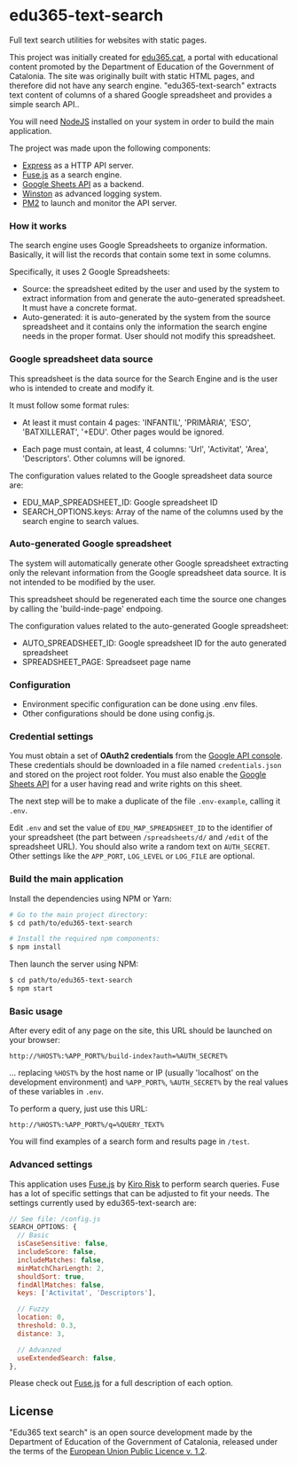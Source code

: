 # edu365-text-search
Full text search utilities for websites with static pages.

This project was initially created for [edu365.cat](http://edu365.cat/), a portal with educational content promoted by the Department of Education of the Government of Catalonia. The site was originally built with static HTML pages, and therefore did not have any search engine. "edu365-text-search" extracts text content of columns of a shared Google spreadsheet and provides a simple search API..

You will need [NodeJS](https://nodejs.org) installed on your system in order to build the main application.

The project was made upon the following components:

- [Express](https://expressjs.com/) as a HTTP API server.
- [Fuse.js](https://fusejs.io/) as a search engine.
- [Google Sheets API](https://developers.google.com/sheets/api/) as a backend.
- [Winston](https://github.com/winstonjs/winston) as advanced logging system.
- [PM2](http://pm2.keymetrics.io/) to launch and monitor the API server.

### How it works

The search engine uses Google Spreadsheets to organize information. Basically, it will list the records
that contain some text in some columns.

Specifically, it uses 2 Google Spreadsheets:

- Source: the spreadsheet edited by the user and used by the system to extract information from
and generate the auto-generated spreadsheet. It must have a concrete format.
- Auto-generated: it is auto-generated by the system from the source spreadsheet and it contains
only the information the search engine needs in the proper format. User should not
modify this spreadsheet. 

### Google spreadsheet data source

This spreadsheet is the data source for the Search Engine and is the user who is intended to create
and modify it.

It must follow some format rules:

- At least it must contain 4 pages: 'INFANTIL', 'PRIMÀRIA', 'ESO', 'BATXILLERAT', '+EDU'. Other pages
would be ignored.

- Each page must contain, at least, 4 columns: 'Url', 'Activitat', 'Area', 'Descriptors'. Other columns
will be ignored. 

The configuration values related to the Google spreadsheet data source are:

- EDU_MAP_SPREADSHEET_ID: Google spreadsheet ID
- SEARCH_OPTIONS.keys: Array of the name of the columns used by the search engine to search values.

### Auto-generated Google spreadsheet

The system will automatically generate other Google spreadsheet extracting only the relevant information
from the Google spreadsheet data source. It is not intended to be modified by the user.

This spreadsheet should be regenerated each time the source one changes by calling the 'build-inde-page'
endpoing.

The configuration values related to the auto-generated Google spreadsheet:

- AUTO_SPREADSHEET_ID: Google spreadsheet ID for the auto generated spreadsheet
- SPREADSHEET_PAGE: Spreadseet page name

### Configuration

- Environment specific configuration can be done using .env files.
- Other configurations should be done using config.js.

### Credential settings

You must obtain a set of __OAuth2 credentials__ from the [Google API console](https://console.developers.google.com/). These credentials should be downloaded in a file named `credentials.json` and stored on the project root folder. You must also enable the [Google Sheets API](https://developers.google.com/sheets/api/quickstart/js) for a user having read and write rights on this sheet.

The next step will be to make a duplicate of the file `.env-example`, calling it `.env`.

Edit `.env` and set the value of `EDU_MAP_SPREADSHEET_ID` to the identifier of your spreadsheet (the part between `/spreadsheets/d/` and `/edit` of the spreadsheet URL). You should also write a random text on `AUTH_SECRET`. Other settings like the `APP_PORT`, `LOG_LEVEL` or `LOG_FILE` are optional.

### Build the main application

Install the dependencies using NPM or Yarn:

```bash
# Go to the main project directory:
$ cd path/to/edu365-text-search

# Install the required npm components:
$ npm install
```

Then launch the server using NPM:
```bash
$ cd path/to/edu365-text-search
$ npm start
```

### Basic usage

After every edit of any page on the site, this URL should be launched on your browser:
```
http://%HOST%:%APP_PORT%/build-index?auth=%AUTH_SECRET%
```
... replacing `%HOST%` by the host name or IP (usually 'localhost' on the development environment) and `%APP_PORT%`, `%AUTH_SECRET%` by the real values of these variables in `.env`.

To perform a query, just use this URL:
```
http://%HOST%:%APP_PORT%/q=%QUERY_TEXT%
```

You will find examples of a search form and results page in `/test`.

### Advanced settings

This application uses [Fuse.js](https://fusejs.io/) by [Kiro Risk](https://kiro.me/) to perform search queries. Fuse has a lot of specific settings that can be adjusted to fit your needs. The settings currently used by edu365-text-search are:

```javascript
// See file: /config.js
SEARCH_OPTIONS: {
  // Basic
  isCaseSensitive: false,
  includeScore: false,
  includeMatches: false,
  minMatchCharLength: 2,
  shouldSort: true,
  findAllMatches: false,
  keys: ['Activitat', 'Descriptors'],

  // Fuzzy
  location: 0,
  threshold: 0.3,
  distance: 3,

  // Advanzed
  useExtendedSearch: false,
},
```

Please check out [Fuse.js](https://fusejs.io/) for a full description of each option.



## License
"Edu365 text search" is an open source development made by the Department of Education of the Government of Catalonia, released under the terms of the [European Union Public Licence v. 1.2](https://eupl.eu/1.2/en/).



